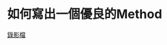 # 如何寫出一個優良的Method

[錄影檔](https://drive.google.com/file/d/1f4I-2kbdm85F2wwLMAt7zFoo2c5emCWv/view?usp=drive_link)